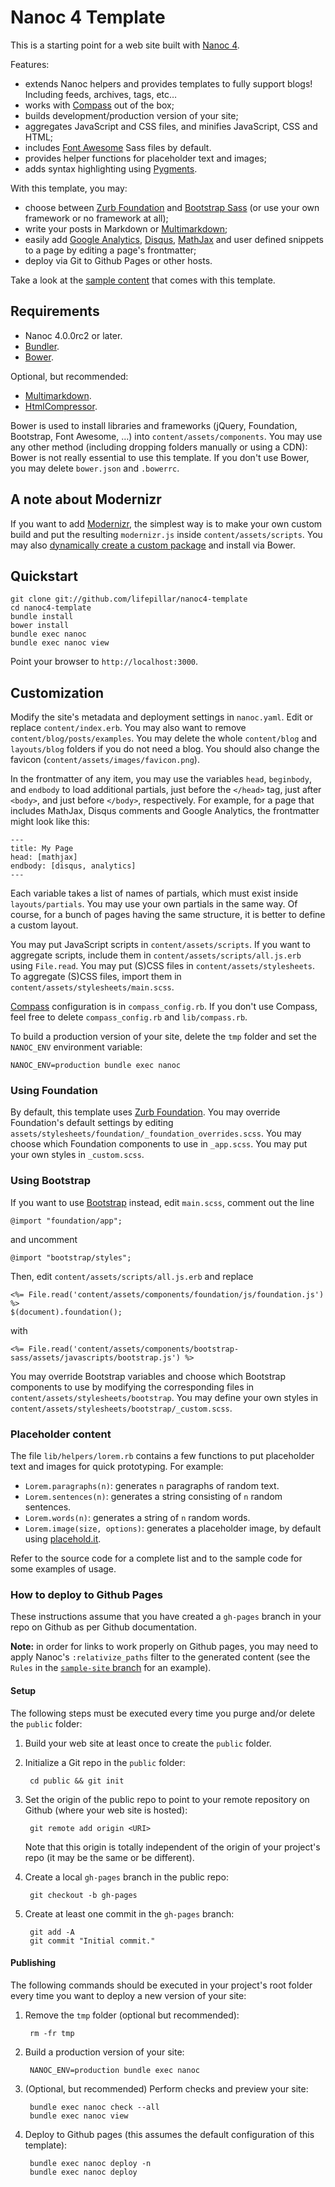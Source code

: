 # Nanoc 4 Template

This is a starting point for a web site built with [Nanoc 4](http://nanoc.ws/).

Features:

- extends Nanoc helpers and provides templates to fully support blogs! Including
  feeds, archives, tags, etc…
- works with [Compass](http://compass-style.org) out of the box;
- builds development/production version of your site;
- aggregates JavaScript and CSS files, and minifies JavaScript, CSS and HTML;
- includes [Font Awesome](http://fontawesome.io) Sass files by default.
- provides helper functions for placeholder text and images;
- adds syntax highlighting using [Pygments](http://pygments.org).

With this template, you may:

- choose between [Zurb Foundation](http://foundation.zurb.com) and [Bootstrap
  Sass](https://github.com/twbs/bootstrap-sass) (or use your own framework or no
  framework at all);
- write your posts in Markdown or
  [Multimarkdown](http://fletcherpenney.net/multimarkdown/);
- easily add [Google
  Analytics](https://developers.google.com/analytics/devguides/collection/analyticsjs/),
  [Disqus](http://disqus.com/), [MathJax](http://www.mathjax.org/) and user
  defined snippets to a page by editing a page's frontmatter;
- deploy via Git to Github Pages or other hosts.

Take a look at the [sample
content](http://lifepillar.github.io/nanoc4-template/) that comes with this
template.


## Requirements

- Nanoc 4.0.0rc2 or later.
- [Bundler](http://bundler.io/).
- [Bower](http://bower.io/).

Optional, but recommended:

- [Multimarkdown](http://fletcherpenney.net/multimarkdown/).
- [HtmlCompressor](https://code.google.com/p/htmlcompressor/).

Bower is used to install libraries and frameworks (jQuery, Foundation,
Bootstrap, Font Awesome, …) into `content/assets/components`. You may use any
other method (including dropping folders manually or using a CDN): Bower is not
really essential to use this template. If you don't use Bower, you may delete
`bower.json` and `.bowerrc`.


## A note about Modernizr

If you want to add [Modernizr](http://modernizr.com/), the simplest way is to
make your own custom build and put the resulting `modernizr.js` inside
`content/assets/scripts`. You may also
[dynamically create a custom package](https://github.com/Modernizr/Modernizr/issues/1656)
and install via Bower.


## Quickstart

    git clone git://github.com/lifepillar/nanoc4-template
    cd nanoc4-template
    bundle install
    bower install
    bundle exec nanoc
    bundle exec nanoc view

Point your browser to `http://localhost:3000`.


## Customization

Modify the site's metadata and deployment settings in `nanoc.yaml`. Edit or
replace `content/index.erb`. You may also want to remove
`content/blog/posts/examples`. You may delete the whole `content/blog` and
`layouts/blog` folders if you do not need a blog. You should also change the
favicon (`content/assets/images/favicon.png`).

In the frontmatter of any item, you may use the variables `head`, `beginbody`,
and `endbody` to load additional partials, just before the `</head>` tag, just
after `<body>`, and just before `</body>`, respectively. For example, for a page
that includes MathJax, Disqus comments and Google Analytics, the frontmatter
might look like this:

    ---
    title: My Page
    head: [mathjax]
    endbody: [disqus, analytics]
    ---

Each variable takes a list of names of partials, which must exist inside
`layouts/partials`. You may use your own partials in the same way. Of course,
for a bunch of pages having the same structure, it is better to define a custom
layout.

You may put JavaScript scripts in `content/assets/scripts`. If you want to
aggregate scripts, include them in `content/assets/scripts/all.js.erb` using
`File.read`. You may put (S)CSS files in `content/assets/stylesheets`. To
aggregate (S)CSS files, import them in `content/assets/stylesheets/main.scss`.

[Compass](http://compass-style.org) configuration is in `compass_config.rb`. If
you don't use Compass, feel free to delete `compass_config.rb` and `lib/compass.rb`.

To build a production version of your site, delete the `tmp` folder and set the
`NANOC_ENV` environment variable:

    NANOC_ENV=production bundle exec nanoc


### Using Foundation

By default, this template uses [Zurb Foundation](http://foundation.zurb.com).
You may override Foundation's default settings by editing
`assets/stylesheets/foundation/_foundation_overrides.scss`. You may choose which
Foundation components to use in `_app.scss`. You may put your own styles in
`_custom.scss`.


### Using Bootstrap

If you want to use [Bootstrap](http://getbootstrap.com) instead, edit
`main.scss`, comment out the line

    @import "foundation/app";

and uncomment

    @import "bootstrap/styles";

Then, edit `content/assets/scripts/all.js.erb` and replace

    <%= File.read('content/assets/components/foundation/js/foundation.js') %>
    $(document).foundation();

with

    <%= File.read('content/assets/components/bootstrap-sass/assets/javascripts/bootstrap.js') %>

You may override Bootstrap variables and choose which Bootstrap components to
use by modifying the corresponding files in
`content/assets/stylesheets/bootstrap`. You may define your own styles in
`content/assets/stylesheets/bootstrap/_custom.scss`.


### Placeholder content

The file `lib/helpers/lorem.rb` contains a few functions to put placeholder text
and images for quick prototyping. For example:

- `Lorem.paragraphs(n)`: generates `n` paragraphs of random text.
- `Lorem.sentences(n)`: generates a string consisting of `n` random sentences.
- `Lorem.words(n)`: generates a string of `n` random words.
- `Lorem.image(size, options)`: generates a placeholder image, by default using
  [placehold.it](http://www.placehold.it).

Refer to the source code for a complete list and to the sample code for some
examples of usage.

### How to deploy to Github Pages

These instructions assume that you have created a `gh-pages` branch in your repo
on Github as per Github documentation.

**Note:** in order for links to work properly on Github pages, you may need to
apply Nanoc's `:relativize_paths` filter to the generated content (see the
`Rules` in the [`sample-site`
branch](https://github.com/lifepillar/nanoc4-template/tree/sample-site) for an
example).

#### Setup

The following steps must be executed every time you purge and/or delete the
`public` folder:

1. Build your web site at least once to create the `public` folder.

2. Initialize a Git repo in the `public` folder:

        cd public && git init

3. Set the origin of the public repo to point to your remote repository on
   Github (where your web site is hosted):

        git remote add origin <URI>

   Note that this origin is totally independent of the origin of your project's repo
   (it may be the same or be different).

4. Create a local `gh-pages` branch in the public repo:

        git checkout -b gh-pages

5. Create at least one commit in the `gh-pages` branch:

        git add -A
        git commit "Initial commit."


#### Publishing

The following commands should be executed in your project's root folder every time
you want to deploy a new version of your site:

1. Remove the `tmp` folder (optional but recommended):

        rm -fr tmp

2. Build a production version of your site:

        NANOC_ENV=production bundle exec nanoc

3. (Optional, but recommended) Perform checks and preview your site:

        bundle exec nanoc check --all
        bundle exec nanoc view

4. Deploy to Github pages (this assumes the default configuration of this
  template):

        bundle exec nanoc deploy -n
        bundle exec nanoc deploy

